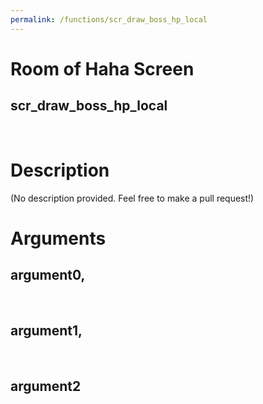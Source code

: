 ```yaml
---
permalink: /functions/scr_draw_boss_hp_local
---
```

# Room of Haha Screen  
## scr_draw_boss_hp_local  
&nbsp;  
# Description  
(No description provided. Feel free to make a pull request!) 
&nbsp;  
# Arguments
## argument0, 

&nbsp;  
## argument1, 

&nbsp;  
## argument2

&nbsp;  


